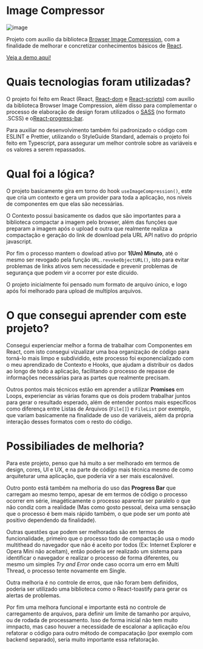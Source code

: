 # Image Compressor
![image](https://user-images.githubusercontent.com/50173813/176173918-06536355-9f57-42c9-9a73-20972f4972dc.png)

Projeto com auxílio da biblioteca [Browser Image Compression](https://github.com/Donaldcwl/browser-image-compression), com a finalidade de melhorar e concretizar conhecimentos básicos de [React](https://pt-br.reactjs.org/).

[Veja a demo aqui!](https://image-compressor-orcin.vercel.app/)

# Quais tecnologias foram utilizadas?
O projeto foi feito em React (React, [React-dom](https://www.npmjs.com/package/react-dom) e [React-scripts](https://www.npmjs.com/package/react-scripts)) com auxílio da biblioteca Browser Image Compression, além disso para complementar o processo de elaboração de design foram utilizados o [SASS](https://github.com/sass/sass) (no formato .SCSS) e o[React-progress-bar](https://www.npmjs.com/package/@ramonak/react-progress-bar).

Para auxiliar no desenvolvimento também foi padronizado o código com ESLINT e Prettier, utilizando o StyleGuide Standard, ademais o projeto foi feito em Typescript, para assegurar um melhor controle sobre as variáveis e os valores a serem repassados.

# Qual foi a lógica?
O projeto basicamente gira em torno do hook ```useImageCompression()```, este que cria um contexto e gera um provider para toda a aplicação, nos níveis de componentes em que elas são necessárias.

O Contexto possui basicamente os dados que são importantes para a biblioteca compactar a imagem pelo browser, além das funções que preparam a imagem após o upload e outra que realmente realiza a compactação e geração do link de download pela URL API nativo do próprio javascript.

Por fim o processo mantem o dowload ativo por **1(Um) Minuto**, até o mesmo ser revogado pela função ```URL.revokeObjectURL()```, isto para evitar problemas de links ativos sem necessidade e prevenir problemas de segurança que podem vir a ocorrer por este dicuido.

O projeto inicialmente foi pensado num formato de arquivo único, e logo após foi melhorado para upload de multíplos arquivos.

# O que consegui aprender com este projeto?
Consegui experienciar melhor a forma de trabalhar com Componentes em React, com isto consegui vizualizar uma boa organização de código para torná-lo mais limpo e subdívidido, este processo foi exponencializado com o meu aprendizado de Contexto e Hooks, que ajudam a distribuir os dados ao longo de todo a aplicação, facilitando o processo de repasse de informações necessárias para as partes que realmente precisam.

Outros pontos mais técnicos estão em aprender a utilizar **Promises** em Loops, experienciar as várias forams que os dois prodem trabalhar juntos para gerar o resultado esperado, além de entender pontos mais específicos como diferença entre Listas de Arquivos (```File[]```) e ```FileList``` por exemplo, que variam basicamente na finalidade de uso de variáveis, além da própria interação desses formatos com o resto do código.

# Possibiliades de melhoria?
Para este projeto, penso que há muito a ser melhorado em termos de design, cores, UI e UX, e na parte de código mais técnica mesmo de como arquiteturar uma aplicação, que poderia vir a ser mais escalonável.

Outro ponto está também na melhoria do uso das **Progress Bar** que carregam ao mesmo tempo, apesar de em termos de código o processo ocorrer em série, imagéticamente o processo aparenta ser paralelo o que não condiz com a realidade (Mas como gosto pessoal, deixa uma sensação que o processo é bem mais rápido também, o que pode ser um ponto até positivo dependendo da finalidade).

Outras questões que podem ser melhoradas são em termos de funcionalidade, primeiro que o processo todo de compactação usa o modo multithead do navegador que não é aceito por todos (Ex: Internet Explorer e Opera Mini não aceitam), então poderia ser realizado um sistema para identificar o navegador e realizar o processo de forma diferentes, ou mesmo um simples *Try and Error* onde caso ocorra um erro em Multi Thread, o processo tente novamente em Single.

Outra melhoria é no controle de erros, que não foram bem definidos, poderia ser utilizado uma biblioteca como o React-toastify para gerar os alertas de problemas.

Por fim uma melhora funcional e importante está no controle de carregamento de arquivos, para definir um limite de tamanho por arquivo, ou de rodada de processamento. Isso de forma inicial não tem muito imnpacto, mas caso houver a necessidade de escalonar a aplicação e/ou refatorar o código para outro método de compacatação (por exemplo com backend separado), seria muito importante essa refatoração.
